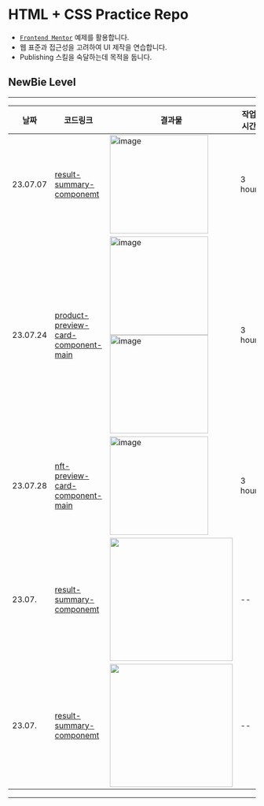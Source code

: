 # HTML + CSS Practice Repo
- [`Frontend Mentor`](https://www.frontendmentor.io/) 예제를 활용합니다.
- 웹 표준과 접근성을 고려하여 UI 제작을 연습합니다.
- Publishing 스킬을 숙달하는데 목적을 둡니다.

## NewBie Level

---
| 날짜         | 코드링크                                                                                                                                    | 결과물                                                                                                                                                                       | 작업시간   |
| ------------ | ------------------------------------------------------------------------------------------------------------------------------------------- | ---------------------------------------------------------------------------------------------------------------------------------------------------------------------------- | ---------- |
|  23.07.07| [result-summary-componemt](https://github.com/Yang-zzz/Practice_Frontend_Mentor/tree/main/results-summary-component-main)| <img width="200" alt="image" src="https://github.com/Yang-zzz/Practice_Frontend_Mentor/assets/89332492/c4f3e024-5cef-4703-a73a-ab1a07300d82"> | 3 hour        |
|  23.07.24  | [product-preview-card-component-main](https://github.com/Yang-zzz/Practice_Frontend_Mentor/tree/main/product-preview-card-component-main)|<img width="200" alt="image" src="https://github.com/Yang-zzz/Practice_Frontend_Mentor/assets/89332492/4dfeb93c-6f11-41e5-843a-01ede1740a31">  <img width="200" alt="image" src="https://github.com/Yang-zzz/Practice_Frontend_Mentor/assets/89332492/36c83144-fb3b-49df-be1d-f4145c768782">| 3 hour        |
|  23.07.28  | [nft-preview-card-component-main](https://github.com/Yang-zzz/Practice_Frontend_Mentor/tree/main/nft-preview-card-component-main)| <img width="200" alt="image" src="https://github.com/Yang-zzz/Practice_Frontend_Mentor/assets/89332492/e6f84bf3-b5ae-422b-8650-0e8348edffba"> | 3 hour        |
|  23.07.  | [result-summary-componemt](링크)| <img width="250" alt="" src=""> | --         |
|  23.07.  | [result-summary-componemt](링크)| <img width="250" alt="" src=""> | --         |
---
